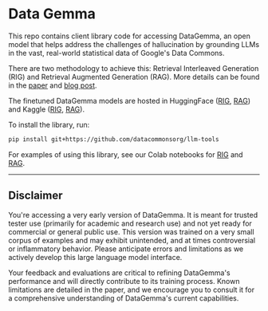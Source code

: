 # Data Gemma

This repo contains client library code for accessing DataGemma, an
open model that helps address the challenges of hallucination by grounding LLMs
in the vast, real-world statistical data of Google's Data Commons.

There are two methodology to achieve this: Retrieval Interleaved Generation
(RIG) and Retrieval Augmented Generation (RAG). More details can be found in the
[paper](link) and [blog post](link).

The finetuned DataGemma models are hosted in HuggingFace
([RIG](https://huggingface.co/google/datagemma-rig-27b-it),
[RAG](https://huggingface.co/google/datagemma-rag-27b-it)) and Kaggle
([RIG](https://www.kaggle.com/models/google/datagemma-rig),
[RAG](https://www.kaggle.com/models/google/datagemma-rag)).

To install the library, run:

```bash
pip install git+https://github.com/datacommonsorg/llm-tools
```

For examples of using this library, see our Colab notebooks for [RIG](https://github.com/datacommonsorg/llm-tools/blob/main/notebooks/data_gemma_rig.ipynb)
and
[RAG](https://github.com/datacommonsorg/llm-tools/blob/main/notebooks/data_gemma_rag.ipynb).

----------
Disclaimer
----------
You're accessing a very early version of DataGemma. It is meant for trusted tester use (primarily for academic and research use) and not yet ready for commercial or general public use. This version was trained on a very small corpus of examples and may exhibit unintended, and at times controversial or inflammatory behavior. Please anticipate errors and limitations as we actively develop this large language model interface.

Your feedback and evaluations are critical to refining DataGemma's performance and will directly contribute to its training process. Known limitations are detailed in the paper, and we encourage you to consult it for a comprehensive understanding of DataGemma's current capabilities.
